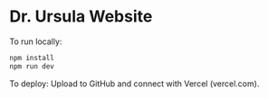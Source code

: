 # Dr. Ursula Website

To run locally:

```bash
npm install
npm run dev
```

To deploy:
Upload to GitHub and connect with Vercel (vercel.com).
